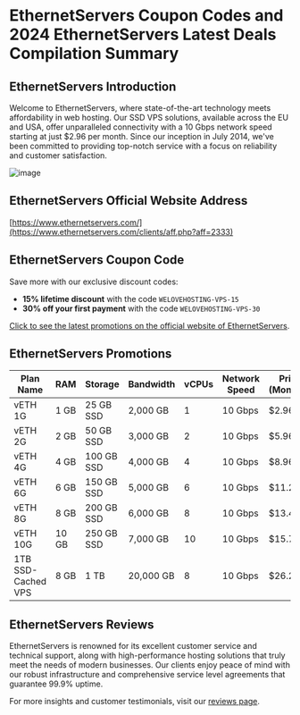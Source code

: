# EthernetServers Coupon Codes and 2024 EthernetServers Latest Deals Compilation Summary

## EthernetServers Introduction
Welcome to EthernetServers, where state-of-the-art technology meets affordability in web hosting. Our SSD VPS solutions, available across the EU and USA, offer unparalleled connectivity with a 10 Gbps network speed starting at just $2.96 per month. Since our inception in July 2014, we've been committed to providing top-notch service with a focus on reliability and customer satisfaction.

![image](https://github.com/xtg1l2s3h4/EthernetServers/assets/167734358/78893350-12de-4331-84a1-ead45d71b7d0)

## EthernetServers Official Website Address
[https://www.ethernetservers.com/](https://www.ethernetservers.com/clients/aff.php?aff=2333)

## EthernetServers Coupon Code
Save more with our exclusive discount codes:
- **15% lifetime discount** with the code `WELOVEHOSTING-VPS-15`
- **30% off your first payment** with the code `WELOVEHOSTING-VPS-30`

[Click to see the latest promotions on the official website of EthernetServers](https://www.ethernetservers.com/clients/aff.php?aff=2333).

## EthernetServers Promotions

| Plan Name          | RAM | Storage | Bandwidth | vCPUs | Network Speed | Price (Monthly) | Purchase Link |
|--------------------|-----|---------|-----------|-------|---------------|-----------------|---------------|
| vETH 1G            | 1 GB| 25 GB SSD| 2,000 GB  | 1     | 10 Gbps       | $2.96           | [Order Now](https://www.ethernetservers.com/clients/aff.php?aff=2333&pid=177) |
| vETH 2G            | 2 GB| 50 GB SSD| 3,000 GB  | 2     | 10 Gbps       | $5.96           | [Order Now](https://www.ethernetservers.com/clients/aff.php?aff=2333&pid=178) |
| vETH 4G            | 4 GB| 100 GB SSD| 4,000 GB | 4     | 10 Gbps       | $8.96           | [Order Now](https://www.ethernetservers.com/clients/aff.php?aff=2333&pid=179) |
| vETH 6G            | 6 GB| 150 GB SSD| 5,000 GB | 6     | 10 Gbps       | $11.21          | [Order Now](https://www.ethernetservers.com/clients/aff.php?aff=2333&pid=254) |
| vETH 8G            | 8 GB| 200 GB SSD| 6,000 GB | 8     | 10 Gbps       | $13.46          | [Order Now](https://www.ethernetservers.com/clients/aff.php?aff=2333&pid=255) |
| vETH 10G           | 10 GB| 250 GB SSD| 7,000 GB| 10    | 10 Gbps       | $15.71          | [Order Now](https://www.ethernetservers.com/clients/aff.php?aff=2333&pid=311) |
| 1TB SSD-Cached VPS | 8 GB| 1 TB      | 20,000 GB| 8     | 10 Gbps       | $26.21          | [Order Now](https://www.ethernetservers.com/clients/aff.php?aff=2333&pid=301) |

## EthernetServers Reviews
EthernetServers is renowned for its excellent customer service and technical support, along with high-performance hosting solutions that truly meet the needs of modern businesses. Our clients enjoy peace of mind with our robust infrastructure and comprehensive service level agreements that guarantee 99.9% uptime.

For more insights and customer testimonials, visit our [reviews page](https://www.ethernetservers.com/clients/aff.php?aff=2333).
